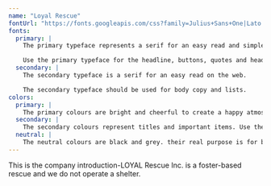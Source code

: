 ```yaml
---
name: "Loyal Rescue"
fontUrl: "https://fonts.googleapis.com/css?family=Julius+Sans+One|Lato:300,400,400i,700"
fonts:
  primary: |
    The primary typeface represents a serif for an easy read and simple look.

    Use the primary typeface for the headline, buttons, quotes and headings.
  secondary: |
    The secondary typeface is a serif for an easy read on the web.

    The secondary typeface should be used for body copy and lists.
colors:
  primary: |
    The primary colours are bright and cheerful to create a happy atmosphere. Use them for headers, footers, and emphasis.
  secondary: |
    The secondary colours represent titles and important items. Use them for links and important items when they need to stand out.
  neutral: |
    The neutral colours are black and grey. their real purpose is for body copy and information.
---
```

This is the company introduction-LOYAL Rescue Inc. is a foster-based rescue and we do not operate a shelter.

